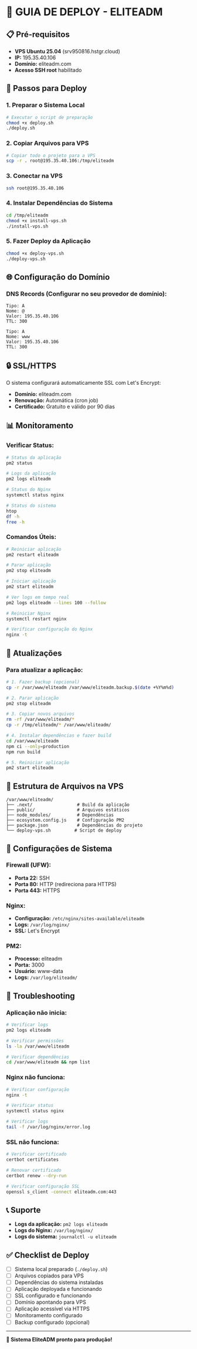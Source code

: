 # 🚀 **GUIA DE DEPLOY - ELITEADM**

## **📋 Pré-requisitos**

- **VPS Ubuntu 25.04** (srv950816.hstgr.cloud)
- **IP:** 195.35.40.106
- **Domínio:** eliteadm.com
- **Acesso SSH root** habilitado

## **🔧 Passos para Deploy**

### **1. Preparar o Sistema Local**

```bash
# Executar o script de preparação
chmod +x deploy.sh
./deploy.sh
```

### **2. Copiar Arquivos para VPS**

```bash
# Copiar todo o projeto para a VPS
scp -r . root@195.35.40.106:/tmp/eliteadm
```

### **3. Conectar na VPS**

```bash
ssh root@195.35.40.106
```

### **4. Instalar Dependências do Sistema**

```bash
cd /tmp/eliteadm
chmod +x install-vps.sh
./install-vps.sh
```

### **5. Fazer Deploy da Aplicação**

```bash
chmod +x deploy-vps.sh
./deploy-vps.sh
```

## **🌐 Configuração do Domínio**

### **DNS Records (Configurar no seu provedor de domínio):**

```
Tipo: A
Nome: @
Valor: 195.35.40.106
TTL: 300

Tipo: A
Nome: www
Valor: 195.35.40.106
TTL: 300
```

## **🔒 SSL/HTTPS**

O sistema configurará automaticamente SSL com Let's Encrypt:
- **Domínio:** eliteadm.com
- **Renovação:** Automática (cron job)
- **Certificado:** Gratuito e válido por 90 dias

## **📊 Monitoramento**

### **Verificar Status:**

```bash
# Status da aplicação
pm2 status

# Logs da aplicação
pm2 logs eliteadm

# Status do Nginx
systemctl status nginx

# Status do sistema
htop
df -h
free -h
```

### **Comandos Úteis:**

```bash
# Reiniciar aplicação
pm2 restart eliteadm

# Parar aplicação
pm2 stop eliteadm

# Iniciar aplicação
pm2 start eliteadm

# Ver logs em tempo real
pm2 logs eliteadm --lines 100 --follow

# Reiniciar Nginx
systemctl restart nginx

# Verificar configuração do Nginx
nginx -t
```

## **🔄 Atualizações**

### **Para atualizar a aplicação:**

```bash
# 1. Fazer backup (opcional)
cp -r /var/www/eliteadm /var/www/eliteadm.backup.$(date +%Y%m%d)

# 2. Parar aplicação
pm2 stop eliteadm

# 3. Copiar novos arquivos
rm -rf /var/www/eliteadm/*
cp -r /tmp/eliteadm/* /var/www/eliteadm/

# 4. Instalar dependências e fazer build
cd /var/www/eliteadm
npm ci --only=production
npm run build

# 5. Reiniciar aplicação
pm2 start eliteadm
```

## **📁 Estrutura de Arquivos na VPS**

```
/var/www/eliteadm/
├── .next/                 # Build da aplicação
├── public/                # Arquivos estáticos
├── node_modules/          # Dependências
├── ecosystem.config.js    # Configuração PM2
├── package.json           # Dependências do projeto
└── deploy-vps.sh         # Script de deploy
```

## **🔧 Configurações de Sistema**

### **Firewall (UFW):**
- **Porta 22:** SSH
- **Porta 80:** HTTP (redireciona para HTTPS)
- **Porta 443:** HTTPS

### **Nginx:**
- **Configuração:** `/etc/nginx/sites-available/eliteadm`
- **Logs:** `/var/log/nginx/`
- **SSL:** Let's Encrypt

### **PM2:**
- **Processo:** eliteadm
- **Porta:** 3000
- **Usuário:** www-data
- **Logs:** `/var/log/eliteadm/`

## **🚨 Troubleshooting**

### **Aplicação não inicia:**
```bash
# Verificar logs
pm2 logs eliteadm

# Verificar permissões
ls -la /var/www/eliteadm

# Verificar dependências
cd /var/www/eliteadm && npm list
```

### **Nginx não funciona:**
```bash
# Verificar configuração
nginx -t

# Verificar status
systemctl status nginx

# Verificar logs
tail -f /var/log/nginx/error.log
```

### **SSL não funciona:**
```bash
# Verificar certificado
certbot certificates

# Renovar certificado
certbot renew --dry-run

# Verificar configuração SSL
openssl s_client -connect eliteadm.com:443
```

## **📞 Suporte**

- **Logs da aplicação:** `pm2 logs eliteadm`
- **Logs do Nginx:** `/var/log/nginx/`
- **Logs do sistema:** `journalctl -u eliteadm`

## **✅ Checklist de Deploy**

- [ ] Sistema local preparado (`./deploy.sh`)
- [ ] Arquivos copiados para VPS
- [ ] Dependências do sistema instaladas
- [ ] Aplicação deployada e funcionando
- [ ] SSL configurado e funcionando
- [ ] Domínio apontando para VPS
- [ ] Aplicação acessível via HTTPS
- [ ] Monitoramento configurado
- [ ] Backup configurado (opcional)

---

**🎯 Sistema EliteADM pronto para produção!**
